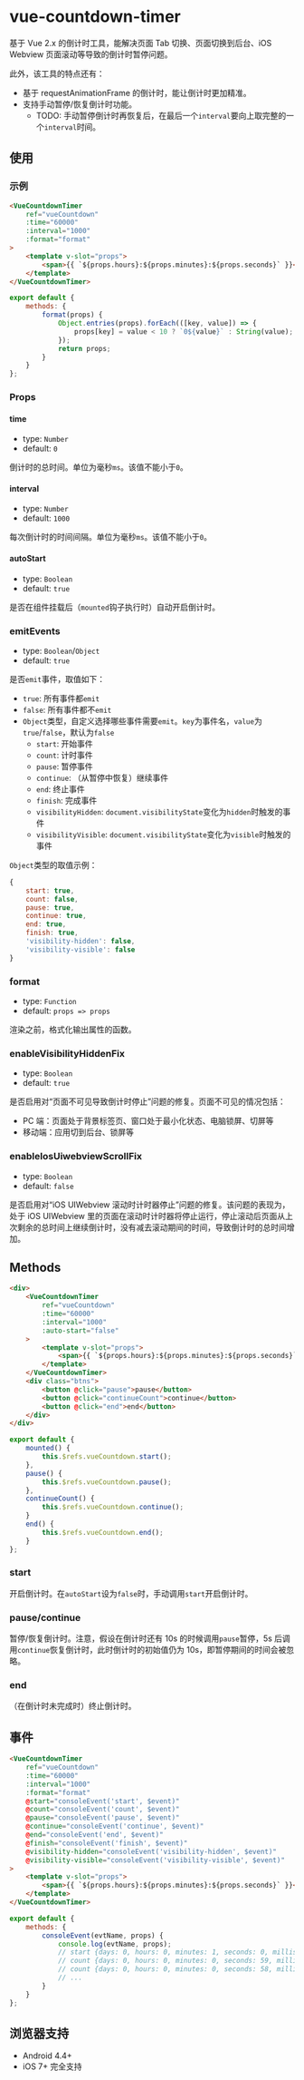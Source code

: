 # vue-countdown-timer

基于 Vue 2.x 的倒计时工具，能解决页面 Tab 切换、页面切换到后台、iOS Webview 页面滚动等导致的倒计时暂停问题。

此外，该工具的特点还有：

- 基于 requestAnimationFrame 的倒计时，能让倒计时更加精准。
- 支持手动暂停/恢复倒计时功能。
  - TODO: 手动暂停倒计时再恢复后，在最后一个`interval`要向上取完整的一个`interval`时间。

## 使用

### 示例

```html
<VueCountdownTimer
    ref="vueCountdown"
    :time="60000"
    :interval="1000"
    :format="format"
>
    <template v-slot="props">
        <span>{{ `${props.hours}:${props.minutes}:${props.seconds}` }}</span>
    </template>
</VueCountdownTimer>
```

```js
export default {
    methods: {
        format(props) {
            Object.entries(props).forEach(([key, value]) => {
                props[key] = value < 10 ? `0${value}` : String(value);
            });
            return props;
        }
    }
};
```

### Props

#### time

- type: `Number`
- default: `0`

倒计时的总时间。单位为毫秒`ms`。该值不能小于`0`。

#### interval

- type: `Number`
- default: `1000`

每次倒计时的时间间隔。单位为毫秒`ms`。该值不能小于`0`。

#### autoStart

- type: `Boolean`
- default: `true`

是否在组件挂载后（`mounted`钩子执行时）自动开启倒计时。

### emitEvents

- type: `Boolean`/`Object`
- default: `true`

是否`emit`事件，取值如下：

- `true`: 所有事件都`emit`
- `false`: 所有事件都不`emit`
- `Object`类型，自定义选择哪些事件需要`emit`。`key`为事件名，`value`为`true`/`false`，默认为`false`
  - `start`: 开始事件
  - `count`: 计时事件
  - `pause`: 暂停事件
  - `continue`: （从暂停中恢复）继续事件
  - `end`: 终止事件
  - `finish`: 完成事件
  - `visibilityHidden`: `document.visibilityState`变化为`hidden`时触发的事件
  - `visibilityVisible`: `document.visibilityState`变化为`visible`时触发的事件

`Object`类型的取值示例：

```js
{
    start: true,
    count: false,
    pause: true,
    continue: true,
    end: true,
    finish: true,
    'visibility-hidden': false,
    'visibility-visible': false
}
```

### format

- type: `Function`
- default: `props => props`

渲染之前，格式化输出属性的函数。

### enableVisibilityHiddenFix

- type: `Boolean`
- default: `true`

是否启用对“页面不可见导致倒计时停止”问题的修复。页面不可见的情况包括：

- PC 端：页面处于背景标签页、窗口处于最小化状态、电脑锁屏、切屏等
- 移动端：应用切到后台、锁屏等

### enableIosUiwebviewScrollFix

- type: `Boolean`
- default: `false`

是否启用对“iOS UIWebview 滚动时计时器停止”问题的修复。该问题的表现为，处于 iOS UIWebview 里的页面在滚动时计时器将停止运行，停止滚动后页面从上次剩余的总时间上继续倒计时，没有减去滚动期间的时间，导致倒计时的总时间增加。

## Methods

```html
<div>
    <VueCountdownTimer
        ref="vueCountdown"
        :time="60000"
        :interval="1000"
        :auto-start="false"
    >
        <template v-slot="props">
            <span>{{ `${props.hours}:${props.minutes}:${props.seconds}` }}</span>
        </template>
    </VueCountdownTimer>
    <div class="btns">
        <button @click="pause">pause</button>
        <button @click="continueCount">continue</button>
        <button @click="end">end</button>
    </div>
</div>
```

```js
export default {
    mounted() {
        this.$refs.vueCountdown.start();
    },
    pause() {
        this.$refs.vueCountdown.pause();
    },
    continueCount() {
        this.$refs.vueCountdown.continue();
    }
    end() {
        this.$refs.vueCountdown.end();
    }
};
```

### start

开启倒计时。在`autoStart`设为`false`时，手动调用`start`开启倒计时。

### pause/continue

暂停/恢复倒计时。注意，假设在倒计时还有 10s 的时候调用`pause`暂停，5s 后调用`continue`恢复倒计时，此时倒计时的初始值仍为 10s，即暂停期间的时间会被忽略。

### end

（在倒计时未完成时）终止倒计时。

## 事件

```html
<VueCountdownTimer
    ref="vueCountdown"
    :time="60000"
    :interval="1000"
    :format="format"
    @start="consoleEvent('start', $event)"
    @count="consoleEvent('count', $event)"
    @pause="consoleEvent('pause', $event)"
    @continue="consoleEvent('continue', $event)"
    @end="consoleEvent('end', $event)"
    @finish="consoleEvent('finish', $event)"
    @visibility-hidden="consoleEvent('visibility-hidden', $event)"
    @visibility-visible="consoleEvent('visibility-visible', $event)"
>
    <template v-slot="props">
        <span>{{ `${props.hours}:${props.minutes}:${props.seconds}` }}</span>
    </template>
</VueCountdownTimer>
```

```js
export default {
    methods: {
        consoleEvent(evtName, props) {
            console.log(evtName, props);
            // start {days: 0, hours: 0, minutes: 1, seconds: 0, milliseconds: 0, …}
            // count {days: 0, hours: 0, minutes: 0, seconds: 59, milliseconds: 0, …}
            // count {days: 0, hours: 0, minutes: 0, seconds: 58, milliseconds: 0, …}
            // ...
        }
    }
};
```

## 浏览器支持

- Android 4.4+
- iOS 7+ 完全支持
